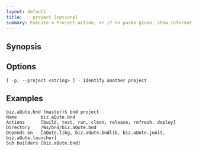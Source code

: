 ```yaml
---
layout: default
title:    project [options]  
summary: Execute a Project action, or if no parms given, show information about the project 
---
```




## Synopsis

## Options

	[ -p, --project <string> ] - Identify another project

## Examples

	biz.aQute.bnd (master)$ bnd project
	Name         biz.aQute.bnd
	Actions      [build, test, run, clean, release, refresh, deploy]
	Directory    /Ws/bnd/biz.aQute.bnd
	Depends on   [aQute.libg, biz.aQute.bndlib, biz.aQute.junit, biz.aQute.launcher]
	Sub builders [biz.aQute.bnd]
